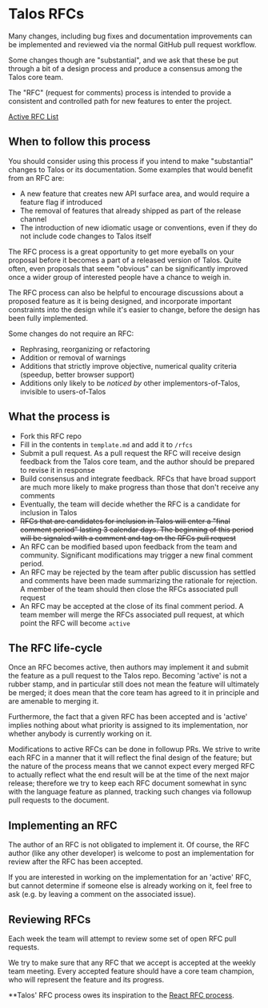 # Talos RFCs

Many changes, including bug fixes and documentation improvements can be
implemented and reviewed via the normal GitHub pull request workflow.

Some changes though are "substantial", and we ask that these be put
through a bit of a design process and produce a consensus among the Talos
core team.

The "RFC" (request for comments) process is intended to provide a
consistent and controlled path for new features to enter the project.

[Active RFC List](https://github.com/talos-org/rfc/pulls)

## When to follow this process

You should consider using this process if you intend to make "substantial"
changes to Talos or its documentation. Some examples that would benefit
from an RFC are:

   - A new feature that creates new API surface area, and would
     require a feature flag if introduced
   - The removal of features that already shipped as part of the release
     channel
   - The introduction of new idiomatic usage or conventions, even if they
     do not include code changes to Talos itself

The RFC process is a great opportunity to get more eyeballs on your proposal
before it becomes a part of a released version of Talos. Quite often, even
proposals that seem "obvious" can be significantly improved once a wider
group of interested people have a chance to weigh in.

The RFC process can also be helpful to encourage discussions about a proposed
feature as it is being designed, and incorporate important constraints into
the design while it's easier to change, before the design has been fully
implemented.

Some changes do not require an RFC:

  - Rephrasing, reorganizing or refactoring
  - Addition or removal of warnings
  - Additions that strictly improve objective, numerical quality
  criteria (speedup, better browser support)
  - Additions only likely to be _noticed by_ other implementors-of-Talos,
  invisible to users-of-Talos

## What the process is

* Fork this RFC repo
* Fill in the contents in `template.md` and add it to `/rfcs`
* Submit a pull request. As a pull request the RFC will receive design
feedback from the Talos core team, and the author should be prepared
to revise it in response
* Build consensus and integrate feedback. RFCs that have broad support
are much more likely to make progress than those that don't receive any
comments
* Eventually, the team will decide whether the RFC is a candidate
for inclusion in Talos
* ~~RFCs that are candidates for inclusion in Talos will enter a "final comment
period" lasting 3 calendar days. The beginning of this period will be signaled with a
comment and tag on the RFCs pull request~~
* An RFC can be modified based upon feedback from the team and community.
Significant modifications may trigger a new final comment period.
* An RFC may be rejected by the team after public discussion has settled
and comments have been made summarizing the rationale for rejection. A member of
the team should then close the RFCs associated pull request
* An RFC may be accepted at the close of its final comment period. A team
member will merge the RFCs associated pull request, at which point the RFC will
become `active`

## The RFC life-cycle

Once an RFC becomes active, then authors may implement it and submit the
feature as a pull request to the Talos repo. Becoming 'active' is not a rubber
stamp, and in particular still does not mean the feature will ultimately
be merged; it does mean that the core team has agreed to it in principle
and are amenable to merging it.

Furthermore, the fact that a given RFC has been accepted and is
'active' implies nothing about what priority is assigned to its
implementation, nor whether anybody is currently working on it.

Modifications to active RFCs can be done in followup PRs. We strive
to write each RFC in a manner that it will reflect the final design of
the feature; but the nature of the process means that we cannot expect
every merged RFC to actually reflect what the end result will be at
the time of the next major release; therefore we try to keep each RFC
document somewhat in sync with the language feature as planned,
tracking such changes via followup pull requests to the document.

## Implementing an RFC

The author of an RFC is not obligated to implement it. Of course, the
RFC author (like any other developer) is welcome to post an
implementation for review after the RFC has been accepted.

If you are interested in working on the implementation for an 'active'
RFC, but cannot determine if someone else is already working on it,
feel free to ask (e.g. by leaving a comment on the associated issue).

## Reviewing RFCs

Each week the team will attempt to review some set of open RFC
pull requests.

We try to make sure that any RFC that we accept is accepted at the
weekly team meeting. Every accepted feature should have a core team champion,
who will represent the feature and its progress.

**Talos' RFC process owes its inspiration to the [React RFC process](https://github.com/reactjs/rfcs).
